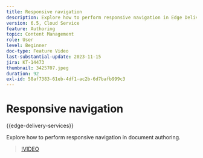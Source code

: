 ```yaml
---
title: Responsive navigation
description: Explore how to perform responsive navigation in Edge Delivery Document authoring.
version: 6.5, Cloud Service
feature: Authoring
topic: Content Management
role: User
level: Beginner
doc-type: Feature Video
last-substantial-update: 2023-11-15
jira: KT-14473
thumbnail: 3425707.jpeg
duration: 92
exl-id: 58af7383-61eb-4df1-ac2b-6d7bafb999c3
---
```

# Responsive navigation

{{edge-delivery-services}}

Explore how to perform responsive navigation in document authoring.

>[!VIDEO](https://video.tv.adobe.com/v/3425707/?learn=on)
